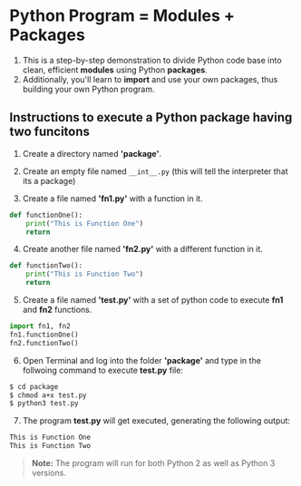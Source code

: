 Python Program = Modules + Packages
====

  1. This is a step-by-step demonstration to divide Python code base into clean, efficient __modules__ using Python __packages__.
  2. Additionally, you'll learn to __import__ and use your own packages, thus building your own Python program.

## Instructions to execute a Python package having two funcitons

1. Create a directory named __'package'__.

2. Create an empty file named ```__int__.py``` (this will tell the interpreter that its a package)

3. Create a file named __'fn1.py'__ with a function in it.

```py
def functionOne():
    print("This is Function One")
    return
```

4. Create another file named __'fn2.py'__ with a different function in it.

```py
def functionTwo():
    print("This is Function Two")
    return
```

5. Create a file named __'test.py'__ with a set of python code to execute __fn1__ and __fn2__ functions.

```py
import fn1, fn2
fn1.functionOne()
fn2.functionTwo()
```

6. Open Terminal and log into the folder __'package'__ and type in the follwoing command to execute __test.py__ file:

```bash
$ cd package
$ chmod a+x test.py
$ python3 test.py
```

7. The program __test.py__ will get executed, generating the following output:

```bash
This is Function One
This is Function Two
```
> **Note:** The program will run for both Python 2 as well as Python 3 versions.